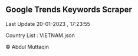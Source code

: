 

## Google Trends Keywords Scraper 
 
Last Update 20-01-2023 , 17:23:55

Country List :
VIETNAM.json



© Abdul Muttaqin 
